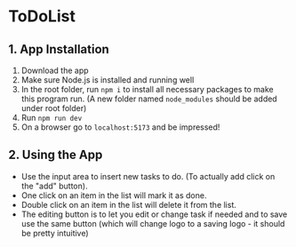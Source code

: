 # ToDoList
## 1. App Installation
1. Download the app
2. Make sure Node.js is installed and running well
3. In the root folder, run `npm i` to install all necessary packages to make this program run. (A new folder named `node_modules` should be added under root folder)
4. Run `npm run dev`
5. On a browser go to `localhost:5173` and be impressed!

## 2. Using the App
- Use the input area to insert new tasks to do. (To actually add click on the "add" button).
- One click on an item in the list will mark it as done.
- Double click on an item in the list will delete it from the list.
- The editing button is to let you edit or change task if needed and to save use the same button (which will change logo to a saving logo - it should be pretty intuitive)

